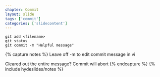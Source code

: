 ```yaml
---
chapter: Commit
layout: slide
tags: ['commit']
categories: ['slidecontent']
---
```


	git add <filename>
	git status
	git commit -m "Helpful message"

{% capture notes %}
Leave off -m to edit commit message in vi

Cleared out the entire message? Commit will abort
{% endcapture %}
{% include hydeslides/notes %}